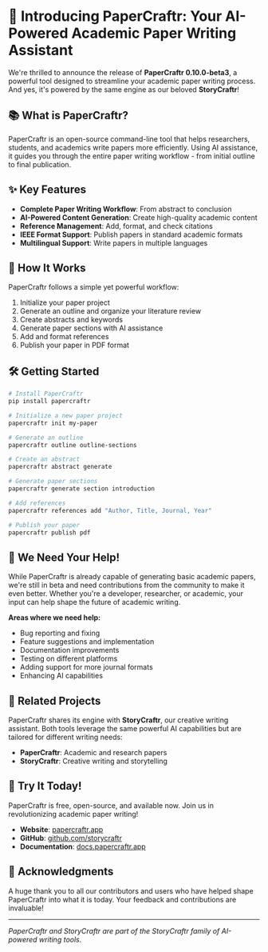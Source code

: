 # 🚀 Introducing PaperCraftr: Your AI-Powered Academic Paper Writing Assistant

We're thrilled to announce the release of **PaperCraftr 0.10.0-beta3**, a powerful tool designed to streamline your academic paper writing process. And yes, it's powered by the same engine as our beloved **StoryCraftr**!

## 📚 What is PaperCraftr?

PaperCraftr is an open-source command-line tool that helps researchers, students, and academics write papers more efficiently. Using AI assistance, it guides you through the entire paper writing workflow - from initial outline to final publication.

## ✨ Key Features

- **Complete Paper Writing Workflow**: From abstract to conclusion
- **AI-Powered Content Generation**: Create high-quality academic content
- **Reference Management**: Add, format, and check citations
- **IEEE Format Support**: Publish papers in standard academic formats
- **Multilingual Support**: Write papers in multiple languages

## 🔄 How It Works

PaperCraftr follows a simple yet powerful workflow:

1. Initialize your paper project
2. Generate an outline and organize your literature review
3. Create abstracts and keywords
4. Generate paper sections with AI assistance
5. Add and format references
6. Publish your paper in PDF format

## 🛠️ Getting Started

```bash
# Install PaperCraftr
pip install papercraftr

# Initialize a new paper project
papercraftr init my-paper

# Generate an outline
papercraftr outline outline-sections

# Create an abstract
papercraftr abstract generate

# Generate paper sections
papercraftr generate section introduction

# Add references
papercraftr references add "Author, Title, Journal, Year"

# Publish your paper
papercraftr publish pdf
```

## 🤝 We Need Your Help!

While PaperCraftr is already capable of generating basic academic papers, we're still in beta and need contributions from the community to make it even better. Whether you're a developer, researcher, or academic, your input can help shape the future of academic writing.

**Areas where we need help:**
- Bug reporting and fixing
- Feature suggestions and implementation
- Documentation improvements
- Testing on different platforms
- Adding support for more journal formats
- Enhancing AI capabilities

## 🔗 Related Projects

PaperCraftr shares its engine with **StoryCraftr**, our creative writing assistant. Both tools leverage the same powerful AI capabilities but are tailored for different writing needs:
- **PaperCraftr**: Academic and research papers
- **StoryCraftr**: Creative writing and storytelling

## 🌟 Try It Today!

PaperCraftr is free, open-source, and available now. Join us in revolutionizing academic paper writing!

- **Website**: [papercraftr.app](https://papercraftr.app)
- **GitHub**: [github.com/storycraftr](https://github.com/storycraftr)
- **Documentation**: [docs.papercraftr.app](https://docs.papercraftr.app)

## 🙏 Acknowledgments

A huge thank you to all our contributors and users who have helped shape PaperCraftr into what it is today. Your feedback and contributions are invaluable!

---

*PaperCraftr and StoryCraftr are part of the StoryCraftr family of AI-powered writing tools.* 